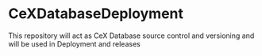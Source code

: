 # CeXDatabaseDeployment
This repository will act as CeX Database source control and versioning and will be used in Deployment and releases
